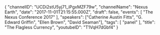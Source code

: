 {
    "channelID": "UCDi2stU5yj71_iPgxMZF79w",
    "channelName": "Nexus Earth",
    "date": "2017-11-01T21:15:55.000Z",
    "draft": false,
    "events": [
        "The Nexus Conference 2017"
    ],
    "speakers": ["Catherine Austin Fitts", "G. Edward Griffin", "Ellen Brown", "David Seaman"],
    "tags": [
	"panel"
    ],
    "title": "The Flagless Currency",
    "youtubeID": "T1VqH7dGbf4"
}
